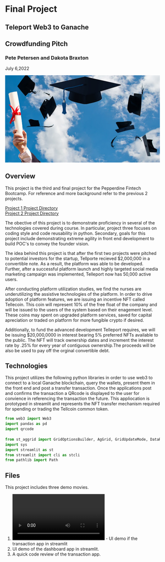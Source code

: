 
# Final Project

## Teleport Web3 to Ganache

## Crowdfunding Pitch

### Pete Petersen and Dakota Braxton

July 6,2022

![alt text](graduation.jpeg "Yeah Graduation")

## Overview

This project is the third and final project for the Pepperdine Fintech Bootcamp.  For reference and more background refer to the previous 2 projects.

[Project 1 Project Directory](https://github.com/petepetersen423/p1-tellaporte)  
[Project 2 Project Directory](https://github.com/petepetersen423/tellaport_v2)  

The obective of this project is to demonstrate proficiency in several of the technologies covered during course.  In particular, project three focuses on coding style and code reusability in python. Secondary, goals for this project include demonstrating extreme agility in front end development to build POC's to convey the founder vision.

The idea behind this project is that after the first two projects were pitched to potential investors for the startup, Tellporte recieved $2,000,000 in a convertible note.  As a result, the platform was able to be developed. Further, after a successful platform launch and highly targeted social media marketing campaign was implemented, Telleport now has 50,000 active users.

After conducting platform utilization studies, we find the nurses are underutilizing the assistive technologies of the platform.  In order to drive adoption of platform features, we are issuing an incentive NFT called Tellecoin.  This coin will represent 10% of the free float of the company and will be issued to the users of the system based on their enagement level.  These coins may spent on upgraded platform services, saved for capital apreciation or traded on platform for more fungible crypto if desired.

Additionally, to fund the advanced development Telleport requires, we will be issuing $20,000,0000 in interest bearing 5% preferred NFTs available to the public.  The NFT will track ownership dates and increment the interest rate by .25% for every year of contiguous ownership.The proceeds will be also be used to pay off the orginal convertible debt.

## Technologies

This project utilizes the following python libraries in order to use web3 to connect to a local Ganache blockchain, query the wallets, present them in the front end and post a transfer transaction.  Once the applications post and confirms the transaction a QRcode is displayed to the user for convience in referencing the transaction the future.  This appliocation is prototyped in streamlit and represents the NFT transfer mechanism required for spending or trading the Tellcoin common token.

```python
from web3 import Web3
import pandas as pd
import qrcode

from st_aggrid import GridOptionsBuilder, AgGrid, GridUpdateMode, DataReturnMode  # noqa
import sys
import streamlit as st
from streamlit import cli as stcli
from pathlib import Path

```

## Files

This project includes three demo movies.

1. ![NFT Application](NFT_App.mp4)  - UI demo if the transaction app in streamlit
2. UI demo of the dashboard app in streamlit.
3. A quick code review of the transaction app.
